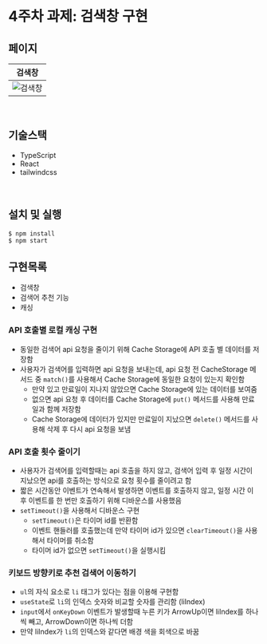 # 4주차 과제: 검색창 구현 

## 페이지 
|검색창|
|:---:|
|![검색창](https://github.com/khkh0109/frontend-mentor-challenges/assets/77181642/a665bfd8-b922-48a4-bab3-491f7af0d4a5)|

<br/>

## 기술스택 
* TypeScript
* React
* tailwindcss

<br/>

## 설치 및 실행
```
$ npm install
$ npm start
```

## 구현목록 
* 검색창
* 검색어 추천 기능
* 캐싱

### API 호출별 로컬 캐싱 구현 
* 동일한 검색어 api 요청을 줄이기 위해 Cache Storage에 API 호출 별 데이터를 저장함 
* 사용자가 검색어를 입력하면 api 요청을 보내는데, api 요청 전 CacheStorage 메서드 중 `match()`를 사용해서 Cache Storage에 동일한 요청이 있는지 확인함
  * 만약 있고 만료일이 지나지 않았으면 Cache Storage에 있는 데이터를 보여줌
  * 없으면 api 요청 후 데이터를 Cache Storage에 `put()` 메서드를 사용해 만료일과 함께 저장함
  * Cache Storage에 데이터가 있지만 만료일이 지났으면 `delete()` 메서드를 사용해 삭제 후 다시 api 요청을 보냄 

### API 호출 횟수 줄이기 
* 사용자가 검색어를 입력할때는 api 호출을 하지 않고, 검색어 입력 후 일정 시간이 지났으면 api를 호출하는 방식으로 요청 횟수를 줄이려고 함 
* 짧은 시간동안 이벤트가 연속해서 발생하면 이벤트를 호출하지 않고, 일정 시간 이후 이벤트를 한 번만 호출하기 위해 디바운스를 사용했음
* `setTimeout()`을 사용해서 디바운스 구현
  * `setTimeout()`은 타이머 id를 반환함
  * 이벤트 핸들러를 호출했는데 만약 타이머 id가 있으면 `clearTimeout()`을 사용해서 타이머를 취소함
  * 타이머 id가 없으면 `setTimeout()`을 실행시킴 

### 키보드 방향키로 추천 검색어 이동하기 
* `ul`의 자식 요소로 `li` 태그가 있다는 점을 이용해 구현함
* `useState`로 `li`의 인덱스 숫자와 비교할 숫자를 관리함 (liIndex)
* `input`에서 `onKeyDown` 이벤트가 발생할때 누른 키가 ArrowUp이면 liIndex를 하나씩 빼고, ArrowDown이면 하나씩 더함
* 만약 liIndex가 `li`의 인덱스와 같다면 배경 색을 회색으로 바꿈 



